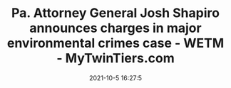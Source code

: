 ---
"title": "Pa. Attorney General Josh Shapiro announces charges in major environmental crimes case - WETM - MyTwinTiers.com"
"date": "2021-10-5 16:27:5"
"feed_name": "GOOGLENEWSCONSTRUCTION"
"feed_website": "https://news.google.com/search?q=construction%2Bincident&hl=en-US&gl=US&ceid=US:en"
"feed_rss": "https://news.google.com/rss/search?q=construction%2Bincident&hl=en-US&gl=US&ceid=US:en"
"link": "https://www.mytwintiers.com/news-cat/pennsylvania-news/pa-attorney-general-josh-shapiro-announces-charges-in-major-environmental-crimes-case/"
"source": "{'href': 'https://www.mytwintiers.com', 'title': 'WETM - MyTwinTiers.com'}"
"file": "_posts/2021-1-1-b03c05a7019b5bd06e02b905d3d68abb3e495374.md"
"accident": "0"
"drilling": "0"
"dead": "0"
"injured": "0"
"arrested": "0"
"place": "unknown place"
"where": "unknown site"
"causes": "unknown"
"place_uri": "unknown place"
---